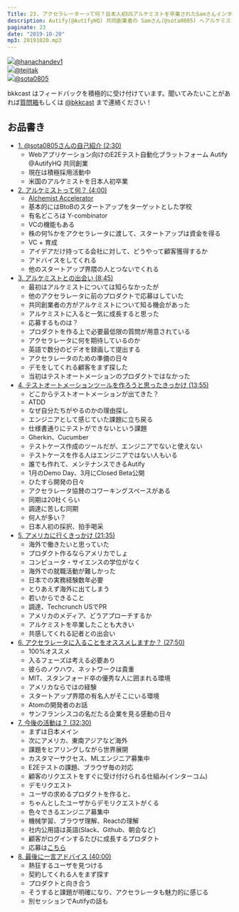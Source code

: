 ```yaml
---
Title: 23. アクセラレーターって何？日本人初USアルケミストを卒業されたSamさんインタビュー
description: Autify(@AutifyHQ) 共同創業者の Samさん(@sota0805) へアルケミストのこと、創業のきっかけなどについてインタビュー
paginate: 23
date: "2019-10-20"
mp3: 20191020.mp3
---
```


<div class="presenter-container">
  <div class="presenter-item">
    <a href="https://twitter.com/hanachandev1" target="_blank"><img class="icon" src="https://pbs.twimg.com/profile_images/1143490590044065794/eVOalyls_400x400.jpg"><span>@hanachandev1</span></a>
  </div>
  <div class="presenter-item">
    <a href="https://twitter.com/tejitak" target="_blank"><img class="icon" src="https://pbs.twimg.com/profile_images/962982531938246656/wGmx7qIC_400x400.jpg"><span>@tejitak</span></a>
  </div>
  <div class="presenter-item">
    <a href="https://twitter.com/sota0805" target="_blank"><img class="icon" src="https://pbs.twimg.com/profile_images/1170868909311791105/J3fWbnqA_400x400.jpg"><span>@sota0805</span></a>
  </div>
</div>


bkkcast はフィードバックを積極的に受け付けています。聞いてみたいことがあれば<a class="notice" href="https://peing.net/ja/bkkcast" target="_blank">質問箱</a>もしくは <a class="notice" href="https://twitter.com/bkkcast" target="_blank">@bkkcast</a> まで連絡ください！

## お品書き

- <a class="jump" href="#150">1. @sota0805さんの自己紹介 (2:30)</a>
  - Webアプリケーション向けのE2Eテスト自動化プラットフォーム Autify @AutifyHQ 共同創業
  - 現在は積極採用活動中
  - 米国のアルケミストを日本人初卒業
- <a class="jump" href="#240">2. アルケミストって何？ (4:00)</a>
  - [Alchemist Accelerator](https://alchemistaccelerator.com/)
  - 基本的にはBtoBのスタートアップをターゲットとした学校
  - 有名どころは Y-combinator
  - VCの機能もある
  - 株の何%かをアクセラレータに渡して、スタートアップは資金を得る
  - VC + 育成
  - アイデアだけ持ってる会社に対して、どうやって顧客獲得するか
  - アドバイスをしてくれる
  - 他のスタートアップ界隈の人とつないでくれる
- <a class="jump" href="#525">3. アルケミストとの出会い (8:45)</a>
  - 最初はアルケミストについては知らなかったが
  - 他のアクセラレータに前のプロダクトで応募はしていた
  - 共同創業者の方がアルケミストについて知る機会があった
  - アルケミストに入ると一気に成長すると思った
  - 応募するものは？
  - プロダクトを作る上で必要最低限の質問が用意されている
  - アクセラレータに何を期待しているのか
  - 英語で数分のビデオを録画して提出する
  - アクセラレータのための準備の日々
  - デモをしてくれる顧客をまず探した
  - 当初はテストオートメーションのプロダクトではなかった
- <a class="jump" href="#835">4. テストオートメーションツールを作ろうと思ったきっかけ (13:55)</a>
  - どこからテストオートメーションが出てきた？
  - ATDD
  - なぜ自分たちがやるのかの理由探し
  - エンジニアとして感じていた課題に立ち戻る
  - 仕様書通りにテストができないという課題
  - Gherkin、Cucumber
  - テストケース作成のツールだが、エンジニアでないと使えない
  - テストケースを作る人はエンジニアではない人もいる
  - 誰でも作れて、メンテナンスできるAutify
  - 1月のDemo Day、3月にClosed Beta公開
  - ひたすら開発の日々
  - アクセラレータ協賛のコワーキングスペースがある
  - 同期は20社くらい
  - 調達に苦しむ同期
  - 何人が多い？
  - 日本人初の採択、拍手喝采
- <a class="jump" href="#1295">5. アメリカに行くきっかけ (21:35)</a>
  - 海外で働きたいと思っていた
  - プロダクト作るならアメリカでしょ
  - コンピュータ・サイエンスの学位がなく
  - 海外での就職活動が難しかった
  - 日本での実務経験数年必要
  - とりあえず海外に出てしまう
  - 若いからできること
  - 調達、Techcrunch USでPR
  - アメリカのメディア、どうアプローチするか
  - アルケミストを卒業したことも大きい
  - 共感してくれる記者との出会い
- <a class="jump" href="#1670">6. アクセラレータに入ることをオススメしますか？ (27:50)</a>
  - 100%オススメ
  - 入るフェーズは考える必要あり
  - 彼らのノウハウ、ネットワークは貴重
  - MIT、スタンフォード卒の優秀な人に囲まれる環境
  - アメリカならではの経験
  - スタートアップ界隈の有名人がそこにいる環境
  - Atomの開発者のお話
  - サンフランシスコの名だたる企業を見る感動の日々
- <a class="jump" href="#1950">7. 今後の活動は？ (32:30)</a>
  - まずは日本メイン
  - 次にアメリカ、東南アジアなど海外
  - 課題をヒアリングしながら世界展開
  - カスタマーサクセス、MLエンジニア募集中
  - E2Eテストの課題、ブラウザ毎の対応
  - 顧客のリクエストをすぐに受け付けられる仕組み(インターコム)
  - デモリクエスト
  - ユーザの求めるプロダクトを作ると、
  - ちゃんとしたユーザからデモリクエストがくる
  - 色々できるエンジニア募集中
  - 機械学習、ブラウザ理解、Reactの理解
  - 社内公用語は英語(Slack、Github、朝会など)
  - 顧客がログインするたびに成長するプロダクト
  - 応募は[こちら](https://autify.com/)
- <a class="jump" href="#2400">8. 最後に一言アドバイス (40:00)</a>
  - 熱狂するユーザを見つける
  - 契約してくれる人をまず探す
  - プロダクトと向き合う
  - そうすると課題が明確になり、アクセラレータも魅力的に感じる
  - 別セッションでAutifyの話も